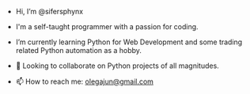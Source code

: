 - Hi, I’m @sifersphynx
- I'm a self-taught programmer with a passion for coding. 
- I’m currently learning Python for Web Development and some trading related Python automation as a hobby.




- 💞️ Looking to collaborate on Python projects of all magnitudes.



- 📫 How to reach me: olegajun@gmail.com

